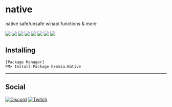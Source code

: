 # native
native safe/unsafe winapi functions &amp; more

![](https://img.shields.io/github/issues-pr/exomia/native.svg)
![](https://img.shields.io/github/issues/exomia/native.svg)
![](https://img.shields.io/github/last-commit/exomia/native.svg)
![](https://img.shields.io/github/contributors/exomia/native.svg)
![](https://img.shields.io/github/commit-activity/y/exomia/native.svg)
![](https://img.shields.io/github/languages/top/exomia/native.svg)
![](https://img.shields.io/github/languages/count/exomia/native.svg)
![](https://img.shields.io/github/license/exomia/native.svg)

## Installing

```shell
[Package Manager]
PM> Install-Package Exomia.Native
```

---
## Social

[![Discord](https://img.shields.io/discord/427640639732187136.svg?label=&logo=discord&logoColor=ffffff&color=7389D8&labelColor=6A7EC2)](https://discord.com/invite/ZFJXe6f)
[![Twitch](https://img.shields.io/twitch/status/exomia.svg?label=&logo=twitch&logoColor=ffffff&color=7389D8&labelColor=6A7EC2)](https://www.twitch.tv/exomia/about)